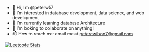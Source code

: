 - 👋 Hi, I’m @peterw57
- 👀 I’m interested in database development, data science, and web development
- 🌱 I’m currently learning database Architecture
- 💞️ I’m looking to collaborate on anything!
- 📫 How to reach me: email me at petercwilson7@gmail.com


[![Leetcode Stats](https://leetcard.jacoblin.cool/petercw7)](https://leetcode.com/petercw7)

<!---
peterw57/peterw57 is a ✨ special ✨ repository because its `README.md` (this file) appears on your GitHub profile.
You can click the Preview link to take a look at your changes.
--->

